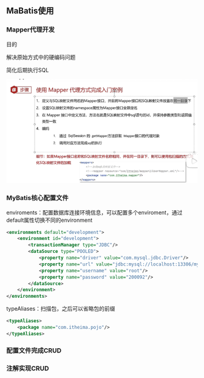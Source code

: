 ## MaBatis使用



### Mapper代理开发

目的

解决原始方式中的硬编码问题

简化后期执行SQL



![Mapper代理](图片/Mapper代理.png)



### MyBatis核心配置文件

enviroments：配置数据库连接环境信息，可以配置多个enviroment，通过default属性切换不同的environment

```xml
<environments default="development">
    <environment id="development">
        <transactionManager type="JDBC"/>
        <dataSource type="POOLED">
            <property name="driver" value="com.mysql.jdbc.Driver"/>
            <property name="url" value="jdbc:mysql://localhost:13306/mybatis?useSSL=false&amp;useServerPrepStmts=true"/>
            <property name="username" value="root"/>
            <property name="password" value="200092"/>
        </dataSource>
    </environment>
</environments>
```



typeAliases：扫描包，之后可以省略包的前缀

```xml
<typeAliases>
	<package name="com.itheima.pojo"/>
</typeAliases>
```



### 配置文件完成CRUD



### 注解实现CRUD